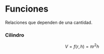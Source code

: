 # Funciones
Relaciones que dependen de una cantidad. 
### Cilindro
$$ V = f(r, h) = \pi r^2h$$


<!--stackedit_data:
eyJoaXN0b3J5IjpbLTE2NjkxMTEzMzgsMTExMzQ2NDIzMiw1NT
MyMzE4NjYsMTI3NzI2MjU2OF19
-->